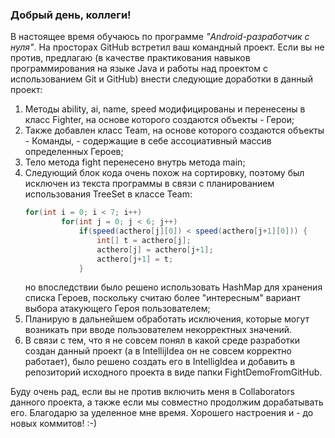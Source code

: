 ### Добрый день, коллеги!

В настоящее время обучаюсь по программе _"Android-разработчик с нуля"_.
На просторах GitHub встретил ваш командный проект.
Если вы не против, предлагаю (в качестве практикования навыков программирования на языке Java и работы над проектом с использованием Git и GitHub) внести следующие доработки в данный проект:

1. Методы ability, ai, name, speed модифицированы и перенесены в класс Fighter, на основе которого создаются объекты - Герои;
2. Также добавлен класс Team, на основе которого создаются объекты - Команды, - содержащие в себе ассоциативный массив определенных Героев;
3. Тело метода fight перенесено внутрь метода main;
4. Следующий блок кода очень похож на сортировку, поэтому был исключен из текста программы в связи с планированием использования TreeSet в классе Team:
    ```java
    for(int i = 0; i < 7; i++)
            for(int j = 0; j < 6; j++)
                if(speed(acthero[j][0]) < speed(acthero[j+1][0])) {
                    int[] t = acthero[j];
                    acthero[j] = acthero[j+1];
                    acthero[j+1] = t;
                }
    ```
   но впоследствии было решено использовать HashMap для хранения списка Героев, поскольку считаю более "интересным" вариант выбора атакующего Героя пользователем;
5. Планирую в дальнейшем обработать исключения, которые могут возникать при вводе пользователем некорректных значений.
6. В связи с тем, что я не совсем понял в какой среде разработки создан данный проект (а в IntellijIdea он не совсем корректно работает), было решено создать его в IntelligIdea и добавить в репозиторий исходного проекта в виде папки FightDemoFromGitHub.

Буду очень рад, если вы не против включить меня в Collaborators данного проекта, а также если мы совместно продолжим дорабатывать его.
Благодарю за уделенное мне время.
Хорошего настроения и - до новых коммитов! :-)